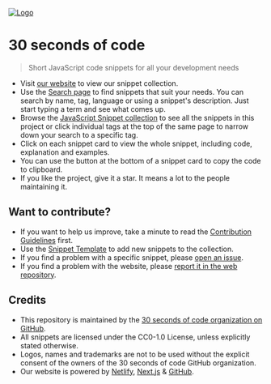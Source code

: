 [![Logo](/logo.png)](https://30secondsofcode.org/js/p/1)

# 30 seconds of code

> Short JavaScript code snippets for all your development needs

- Visit [our website](https://30secondsofcode.org) to view our snippet collection.
- Use the [Search page](https://30secondsofcode.org/search) to find snippets that suit your needs. You can search by name, tag, language or using a snippet's description. Just start typing a term and see what comes up.
- Browse the [JavaScript Snippet collection](https://30secondsofcode.org/js/p/1) to see all the snippets in this project or click individual tags at the top of the same page to narrow down your search to a specific tag.
- Click on each snippet card to view the whole snippet, including code, explanation and examples.
- You can use the button at the bottom of a snippet card to copy the code to clipboard.
- If you like the project, give it a star. It means a lot to the people maintaining it.

## Want to contribute?

- If you want to help us improve, take a minute to read the [Contribution Guidelines](/CONTRIBUTING.md) first.
- Use the [Snippet Template](/snippet-template.md) to add new snippets to the collection.
- If you find a problem with a specific snippet, please [open an issue](https://github.com/30-seconds/30-seconds-of-code/issues/new).
- If you find a problem with the website, please [report it in the web repository](https://github.com/30-seconds/30-seconds-web/issues/new).

## Credits

- This repository is maintained by the [30 seconds of code organization on GitHub](https://github.com/30-seconds).
- All snippets are licensed under the CC0-1.0 License, unless explicitly stated otherwise.
- Logos, names and trademarks are not to be used without the explicit consent of the owners of the 30 seconds of code GitHub organization.
- Our website is powered by [Netlify](https://www.netlify.com/), [Next.js](https://nextjs.org/) & [GitHub](https://github.com/).
